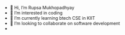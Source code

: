 - 👋 Hi, I’m Rupsa Mukhopadhyay
- 👀 I’m interested in coding
- 🌱 I’m currently learning btech CSE in KIIT 
- 💞️ I’m looking to collaborate on software development
- 

<!---
nrsia/nrsia is a ✨ special ✨ repository because its `README.md` (this file) appears on your GitHub profile.
You can click the Preview link to take a look at your changes.
--->
